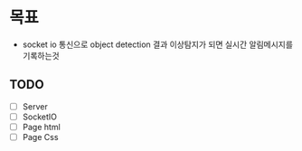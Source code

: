 # 목표

- socket io 통신으로 object detection 결과 이상탐지가 되면 실시간 알림메시지를 기록하는것

## TODO

- [ ] Server
- [ ] SocketIO
- [ ] Page html
- [ ] Page Css

